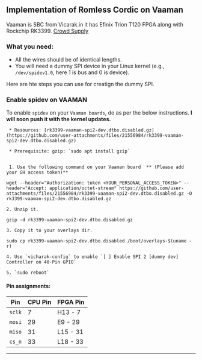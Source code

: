## Implementation of Romless Cordic on Vaaman 

Vaaman is SBC from Vicarak.in it has Efinix Trion T120 FPGA along with Rockchip RK3399. [Crowd Supply](www.crowdsupply.com/vicharak/vaaman)




### What you need:
- All the wires should be of identical lengths. 
- You will need a dummy SPI device in your Linux kernel (e.g., `/dev/spidev1.0`, here 1 is bus and 0 is device).


Here are hte steps you can use for creatign the dummy SPI.

 ### Enable spidev on VAAMAN
 
 To enable `spidev` on your `Vaaman boards`, do as per the below instructions. **I will soon push it with the kernel updates.**
 
     * Resources: [rk3399-vaaman-spi2-dev.dtbo.disabled.gz](https://github.com/user-attachments/files/21556984/rk3399-vaaman-spi2-dev.dtbo.disabled.gz)
 
     * Prerequisite: gzip: `sudo apt install gzip`
 
 
     1. Use the following command on your Vaaman board  ** (Please add your GH access token)**
 
 
 ```
 wget --header="Authorization: token <YOUR_PERSONAL_ACCESS_TOKEN>" --header="Accept: application/octet-stream" https://github.com/user-attachments/files/21556984/rk3399-vaaman-spi2-dev.dtbo.disabled.gz -O rk3399-vaaman-spi2-dev.dtbo.disabled.gz
```

    2. Unzip it.


```
gzip -d rk3399-vaaman-spi2-dev.dtbo.disabled.gz
```

    3. Copy it to your overlays dir.


```
sudo cp rk3399-vaaman-spi2-dev.dtbo.disabled /boot/overlays-$(uname -r)
```

    4. Use `vicharak-config` to enable `[ ] Enable SPI 2 [dummy dev] Controller on 40-Pin GPIO`

    5. `sudo reboot`


#### Pin assignments:

| Pin    | CPU Pin | FPGA Pin |
|---------|-------------|---------------|
|`sclk`  |7              |H13 - 7    |
|`mosi`|29       |E9 - 29|
|`miso`|31|L15 - 31|
|`cs_n`|33|L18 - 33|
--------------------------------------------------------------------------------------------